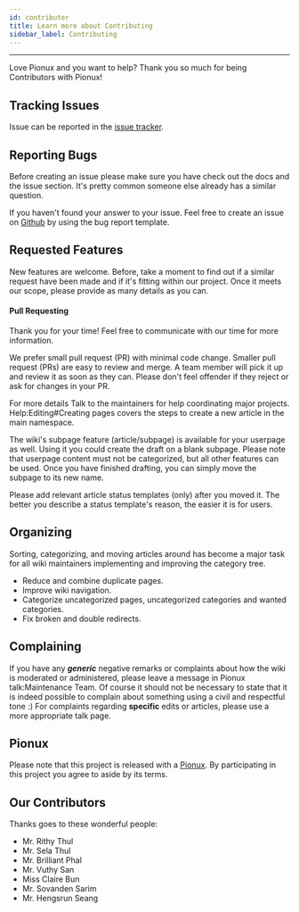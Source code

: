 ```yaml
---
id: contributer
title: Learn more about Contributing
sidebar_label: Contributing
---
```

---
Love Pionux and you want to help? Thank you so much for being Contributors with Pionux!
## Tracking Issues
Issue can be reported in the [issue tracker](https://github.com/koompi/users-guide/issues).

## Reporting Bugs
Before creating an issue please make sure you have check out the docs and the issue section. It's pretty common someone else already has a similar question.

If you haven't found your answer to your issue. Feel free to create an issue on [Github](https://github.com/koompi/users-guide/issues) by using the bug report template.

## Requested Features 
New features are welcome. Before, take a moment to find out if a similar request have been made and if it's fitting within our project. Once it meets our scope, please provide as many details as you can.
#### Pull Requesting

Thank you for your time!  Feel free to communicate with our time for more information.  

We prefer small pull request (PR) with minimal code change. Smaller pull request (PRs) are easy to review and merge. A team member will pick it up and review it as soon as they can. Please don't feel offender if they reject or ask for changes in your PR.

For more details Talk to the maintainers for help coordinating major projects.
Help:Editing#Creating pages covers the steps to create a new article in the main namespace.

The wiki's subpage feature (article/subpage) is available for your userpage as well. Using it you could create the draft on a blank subpage. Please note that userpage content must not be categorized, but all other features can be used. Once you have finished drafting, you can simply move the subpage to its new name.

Please add relevant article status templates (only) after you moved it. The better you describe a status template's reason, the easier it is for users.

## Organizing

Sorting, categorizing, and moving articles around has become a major task for all wiki maintainers implementing and improving the category tree.

- Reduce and combine duplicate pages.
- Improve wiki navigation.
- Categorize uncategorized pages, uncategorized categories and wanted categories.
- Fix broken and double redirects. 


## Complaining
If you have any ***generic*** negative remarks or complaints about how the wiki is moderated or administered, please leave a message in Pionux talk:Maintenance Team. Of course it should not be necessary to state that it is indeed possible to complain about something using a civil and respectful tone :) For complaints regarding **specific** edits or articles, please use a more appropriate talk page.

## Pionux

Please note that this project is released with a [Pionux](https://pionux.org/). By participating in this project you agree to aside by its terms.
## Our Contributors
Thanks goes to these wonderful people:
- Mr. Rithy Thul
- Mr. Sela Thul
- Mr. Brilliant Phal
- Mr. Vuthy San
- Miss Claire Bun
- Mr. Sovanden Sarim
- Mr. Hengsrun Seang
